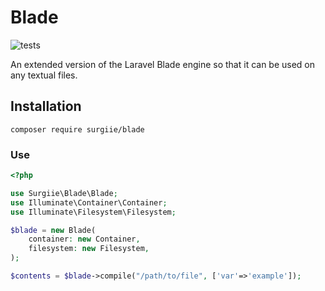 # Blade

![tests](https://github.com/surgiie/blade/actions/workflows/tests.yml/badge.svg)

An extended version of the Laravel Blade engine so that it can be used on any textual files.

## Installation

`composer require surgiie/blade`

### Use

```php
<?php

use Surgiie\Blade\Blade;
use Illuminate\Container\Container;
use Illuminate\Filesystem\Filesystem;

$blade = new Blade(
    container: new Container,
    filesystem: new Filesystem,
);

$contents = $blade->compile("/path/to/file", ['var'=>'example']);

```
